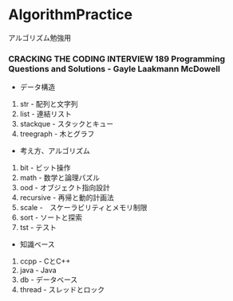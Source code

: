 # AlgorithmPractice
アルゴリズム勉強用

### CRACKING THE CODING INTERVIEW 189 Programming Questions and Solutions - Gayle Laakmann McDowell

- データ構造
 1. str - 配列と文字列
 1. list - 連結リスト
 1. stackque - スタックとキュー
 1. treegraph - 木とグラフ
- 考え方、アルゴリズム
 1. bit - ビット操作
 1. math - 数学と論理パズル
 1. ood - オブジェクト指向設計
 1. recursive - 再帰と動的計画法
 1. scale -　スケーラビリティとメモリ制限
 1. sort - ソートと探索
 1. tst - テスト
- 知識ベース
 1. ccpp - CとC++
 1. java - Java
 1. db - データベース
 1. thread - スレッドとロック

